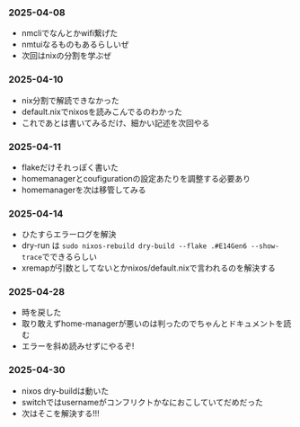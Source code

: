 ### 2025-04-08
- nmcliでなんとかwifi繋げた
- nmtuiなるものもあるらしいぜ
- 次回はnixの分割を学ぶぜ

### 2025-04-10
- nix分割で解読できなかった
- default.nixでnixosを読みこんでるのわかった
- これであとは書いてみるだけ、細かい記述を次回やる

### 2025-04-11
- flakeだけそれっぽく書いた
- homemanagerとcoufigurationの設定あたりを調整する必要あり
- homemanagerを次は移管してみる

### 2025-04-14
- ひたすらエラーログを解決
- dry-run は `sudo nixos-rebuild dry-build --flake .#E14Gen6 --show-trace`でできるらしい
- xremapが引数としてないとかnixos/default.nixで言われるのを解決する

### 2025-04-28
- 時を戻した
- 取り敢えずhome-managerが悪いのは判ったのでちゃんとドキュメントを読む
- エラーを斜め読みせずにやるぞ!

### 2025-04-30
- nixos dry-buildは動いた
- switchではusernameがコンフリクトかなにおこしていてだめだった
- 次はそこを解決する!!!
